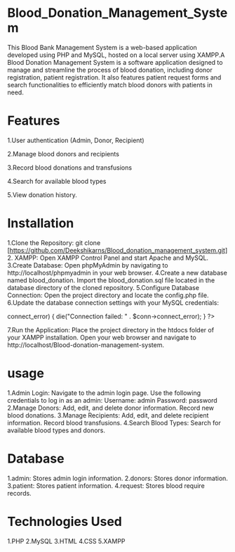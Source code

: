# Blood_Donation_Management_System
This Blood Bank Management System is a web-based application developed using PHP and MySQL, hosted on a local server using XAMPP.A Blood Donation Management System is a software application designed to manage and streamline the process of blood donation, including donor registration, patient registration. It also features patient request forms and search functionalities to efficiently match blood donors with patients in need.
# Features
1.User authentication (Admin, Donor, Recipient)

2.Manage blood donors and recipients

3.Record blood donations and transfusions

4.Search for available blood types

5.View donation history.
# Installation
1.Clone the Repository: git clone [https://github.com/Deekshikarns/Blood_donation_management_system.git]
2. XAMPP: Open XAMPP Control Panel and start Apache and MySQL.
3.Create Database: Open phpMyAdmin by navigating to http://localhost/phpmyadmin in your web browser.
4.Create a new database named blood_donation. Import the blood_donation.sql file located in the database directory of the cloned repository.
5.Configure Database Connection: Open the project directory and locate the config.php file.
6.Update the database connection settings with your MySQL credentials:
<?php
$host = 'localhost';
$user = 'root';
$pass = '';
$db = 'blood_donation';
$conn = new mysqli($host, $user, $pass, $db);
if ($conn->connect_error) {
    die("Connection failed: " . $conn->connect_error);
}
?>
7.Run the Application: Place the project directory in the htdocs folder of your XAMPP installation. Open your web browser and navigate to http://localhost/Blood-donation-management-system.
# usage
1.Admin Login:
Navigate to the admin login page.
Use the following credentials to log in as an admin:
Username: admin
Password: password
2.Manage Donors:
Add, edit, and delete donor information.
Record new blood donations.
3.Manage Recipients:
Add, edit, and delete recipient information.
Record blood transfusions.
4.Search Blood Types: Search for available blood types and donors.
# Database
1.admin: Stores admin login information.
2.donors: Stores donor information.
3.patient: Stores patient information.
4.request: Stores blood require records.
# Technologies Used
1.PHP
2.MySQL
3.HTML
4.CSS
5.XAMPP
